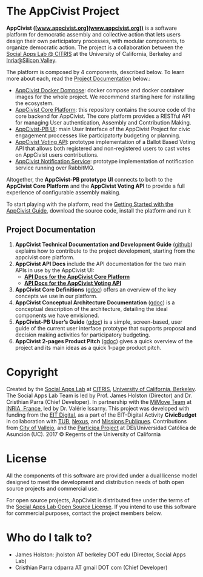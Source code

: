 # The AppCivist Project 

**AppCivist ([www.appcivist.org](www.appcivist.org))** is a software platform for democratic assembly and collective action that lets users design their own participatory processes, with modular components, to organize democratic action. The project  is a collaboration between the [Social Apps Lab @ CITRIS](http://citris-uc.org/initiatives/social-apps-lab/) at the University of California, Berkeley and [Inria@Silicon Valley](https://project.inria.fr/siliconvalley/). 

The platform is composed by 4 components, described below. To learn more about each, read the [Project Documentation](#project-documentation) below.:

* [AppCivist Docker Dompose](https://github.com/socialappslab/appcivist-docker-compose): docker compose and docker container images for the whole project. We recommend starting here for installing the ecosystem. 
* [AppCivist Core Platform](https://github.com/socialappslab/appcivist-platform/): this repository contains the source code of the core backend for AppCivist. The core platform provides a RESTful API for managing User authentication, Assembly and Contribution Making. 
* [AppCivist-PB UI](https://github.com/socialappslab/appcivist-pb-client): main User Interface of the AppCivist Project for civic engagement proccesses like participatorty budgeting or planning.
* [AppCivist Voting API](https://github.com/socialappslab/appcivist-voting-api): prototype implementation of a Ballot Based Voting API that allows both registered and non-registered users to cast votes on AppCivist users contributions. 
* [AppCivist Notification Service](https://github.com/socialappslab/appcivist-voting-api): prototype implementation of notification service running over RabbitMQ. 

Altogether, the **AppCivist-PB prototype UI** connects to both to the **AppCivist Core Platform** and the **AppCivist Voting API** to provide a full experience of configurable assembly making.

To start playing with the platform, read the [Getting Started with the AppCivist Guide](https://github.com/socialappslab/appcivist-platform/docs/getting-started.md), download the source code, install the platform and run it

## Project Documentation

1. **AppCivist Technical Documentation and Development Guide** ([github](docs/architecture.md)) explains how to contribute to the project development, starting from the appcivist core platform.
2.  **AppCivist API Docs** include the API documentation for the two main APIs in use by the AppCivist UI: 
    * **[API Docs for the AppCivist Core Platform](https://platform.appcivist.org/api/doc)**
    * **[API Docs for the AppCivist Voting API](https://platform.appcivist.org/voting/docs/api/v0.html)**
3. **AppCivist Core Definitions** ([gdoc](https://docs.google.com/document/d/1mgT9ac9c6bvhGMZ7_IHLYAAgwHxr06gK57RC1BI8gPQ/edit?usp=sharing)) offers an overview of the key concepts we use in our platform. 
4. **AppCivist Conceptual Architecture Documentation** ([gdoc](https://docs.google.com/document/d/1K0aceRhEYoW04D9CjM9g3LbQYuDKXD08yLLPkuhZJQ8/edit?usp=sharing)) is a conceptual description of the architecture, detailing the ideal components we have envisioned. 
5. **AppCivist-PB User’s Guide** ([gdoc](https://docs.google.com/document/d/1a2jmVKqtZSM2VRxTMImRFGbjsgRQpFXl7RHHjW1022U/edit?usp=sharing)) is a simple, screen-based, user guide of the current user interface prototype that supports proposal and decision making activities for participatory budgeting. 
6. **AppCivist 2-pages Product Pitch** ([gdoc](https://docs.google.com/document/d/14n4_EF36vXYfiA6FVPbrbzWyhadA08t6wV1bkEYJw3o/edit?usp=sharing)) gives a quick overview of the project and its main ideas as a quick 1-page product pitch.  


# Copyright

Created by the [Social Apps Lab](http://www.socialappslab.org/) at [CITRIS](http://citris-uc.org/), [University of California, Berkeley](http://www.berkeley.edu/). 
The Social Apps Lab Team is led by Prof. James Holston (Director) and Dr. Cristhian Parra (Chief Developer). 
In partnership with the [MiMove Team](https://www.inria.fr/en/teams/mimove) at [INRIA, France](https://www.inria.fr/), led by Dr. Valérie Issarny. 
This project was developed with funding from the [EIT Digital](https://www.eitdigital.eu/), as a part of the EIT-Digital Activity **CivicBudget** in collaboration with [TUB](http://www.tu-berlin.de/), [Nexus](http://www.nexusinstitut.de/index.php/en), and [Missions Publiques](https://missionspubliques.org/).
Contributions from [City of Vallejo](http://www.ci.vallejo.ca.us/), and the [Participa Project](http://www.dei.uc.edu.py/proyectos/participa/?lang=es) at DEI/Universidad Católica de Asunción (UC).
2017 © Regents of the University of California

# License

All the components of this software are provided under a dual license model designed to meet the development and distribution needs of both open source projects and commercial use. 

For open source projects, AppCivist is distributed free under the terms of the [Social Apps Lab Open Source License](LICENSE). If you intend to use this software for commercial purposes, contact the project members below.

# Who do I talk to?
- James Holston: jholston AT berkeley DOT edu (Director, Social Apps Lab)
- Cristhian Parra cdparra AT gmail DOT com (Chief Developer)
